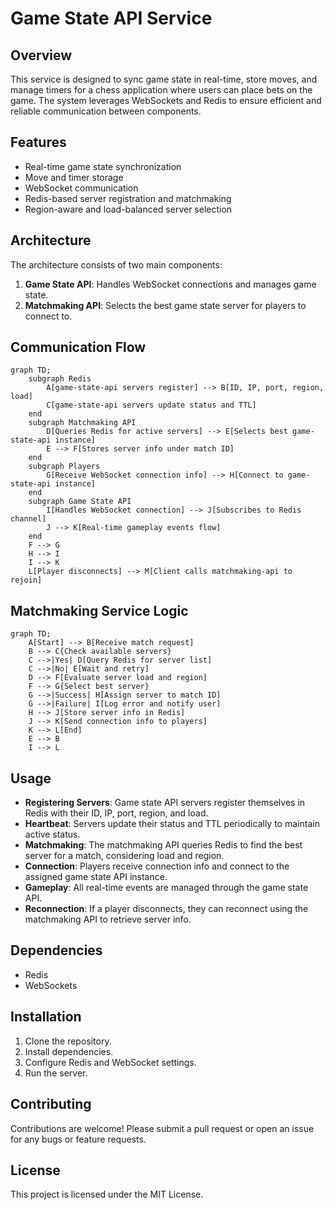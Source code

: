 # Game State API Service

## Overview
This service is designed to sync game state in real-time, store moves, and manage timers for a chess application where users can place bets on the game. The system leverages WebSockets and Redis to ensure efficient and reliable communication between components.

## Features
- Real-time game state synchronization
- Move and timer storage
- WebSocket communication
- Redis-based server registration and matchmaking
- Region-aware and load-balanced server selection

## Architecture
The architecture consists of two main components:

1. **Game State API**: Handles WebSocket connections and manages game state.
2. **Matchmaking API**: Selects the best game state server for players to connect to.

## Communication Flow
```mermaid
graph TD;
    subgraph Redis
        A[game-state-api servers register] --> B[ID, IP, port, region, load]
        C[game-state-api servers update status and TTL]
    end
    subgraph Matchmaking API
        D[Queries Redis for active servers] --> E[Selects best game-state-api instance]
        E --> F[Stores server info under match ID]
    end
    subgraph Players
        G[Receive WebSocket connection info] --> H[Connect to game-state-api instance]
    end
    subgraph Game State API
        I[Handles WebSocket connection] --> J[Subscribes to Redis channel]
        J --> K[Real-time gameplay events flow]
    end
    F --> G
    H --> I
    I --> K
    L[Player disconnects] --> M[Client calls matchmaking-api to rejoin]
```

## Matchmaking Service Logic
```mermaid
graph TD;
    A[Start] --> B[Receive match request]
    B --> C{Check available servers}
    C -->|Yes| D[Query Redis for server list]
    C -->|No| E[Wait and retry]
    D --> F[Evaluate server load and region]
    F --> G{Select best server}
    G -->|Success| H[Assign server to match ID]
    G -->|Failure| I[Log error and notify user]
    H --> J[Store server info in Redis]
    J --> K[Send connection info to players]
    K --> L[End]
    E --> B
    I --> L
```

## Usage
- **Registering Servers**: Game state API servers register themselves in Redis with their ID, IP, port, region, and load.
- **Heartbeat**: Servers update their status and TTL periodically to maintain active status.
- **Matchmaking**: The matchmaking API queries Redis to find the best server for a match, considering load and region.
- **Connection**: Players receive connection info and connect to the assigned game state API instance.
- **Gameplay**: All real-time events are managed through the game state API.
- **Reconnection**: If a player disconnects, they can reconnect using the matchmaking API to retrieve server info.

## Dependencies
- Redis
- WebSockets

## Installation
1. Clone the repository.
2. Install dependencies.
3. Configure Redis and WebSocket settings.
4. Run the server.

## Contributing
Contributions are welcome! Please submit a pull request or open an issue for any bugs or feature requests.

## License
This project is licensed under the MIT License.
